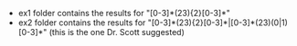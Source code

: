 - ex1 folder contains the results for "[0-3]\*(23){2}[0-3]\*"
- ex2 folder contains the results for "[0-3]\*(23){2}[0-3]\*|[0-3]\*(23)(0|1)[0-3]\*" (this is the one Dr. Scott suggested)
